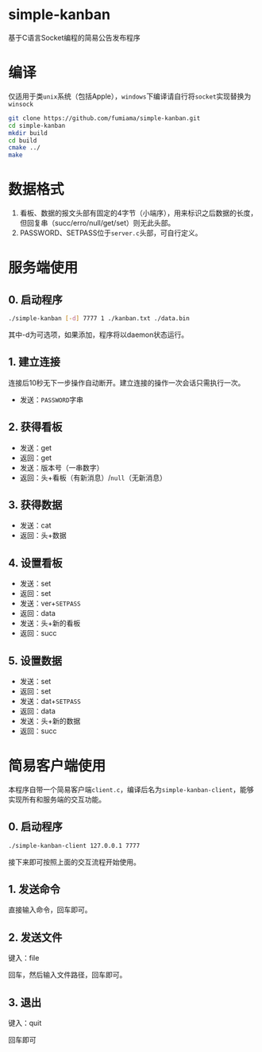 # simple-kanban
基于C语言Socket编程的简易公告发布程序

# 编译

仅适用于类`unix`系统（包括Apple），`windows`下编译请自行将`socket`实现替换为`winsock`

```bash
git clone https://github.com/fumiama/simple-kanban.git
cd simple-kanban
mkdir build
cd build
cmake ../
make
```

# 数据格式

1. 看板、数据的报文头部有固定的4字节（小端序），用来标识之后数据的长度，但回复串（succ/erro/null/get/set）则无此头部。
2. PASSWORD、SETPASS位于`server.c`头部，可自行定义。

# 服务端使用

## 0. 启动程序

```bash
./simple-kanban [-d] 7777 1 ./kanban.txt ./data.bin
```

其中-d为可选项，如果添加，程序将以daemon状态运行。

## 1. 建立连接

连接后10秒无下一步操作自动断开。建立连接的操作一次会话只需执行一次。

- 发送：`PASSWORD`字串

## 2. 获得看板

- 发送：get
- 返回：get
- 发送：版本号（一串数字）
- 返回：头+看板（有新消息）/`null`（无新消息）

## 3. 获得数据

- 发送：cat
- 返回：头+数据

## 4. 设置看板

- 发送：set
- 返回：set
- 发送：ver+`SETPASS`
- 返回：data
- 发送：头+新的看板
- 返回：succ

## 5. 设置数据

- 发送：set
- 返回：set
- 发送：dat+`SETPASS`
- 返回：data
- 发送：头+新的数据
- 返回：succ

# 简易客户端使用

本程序自带一个简易客户端`client.c`，编译后名为`simple-kanban-client`，能够实现所有和服务端的交互功能。

## 0. 启动程序

```bash
./simple-kanban-client 127.0.0.1 7777
```

接下来即可按照上面的交互流程开始使用。

## 1. 发送命令

直接输入命令，回车即可。

## 2. 发送文件

键入：file

回车，然后输入文件路径，回车即可。

## 3. 退出

键入：quit

回车即可